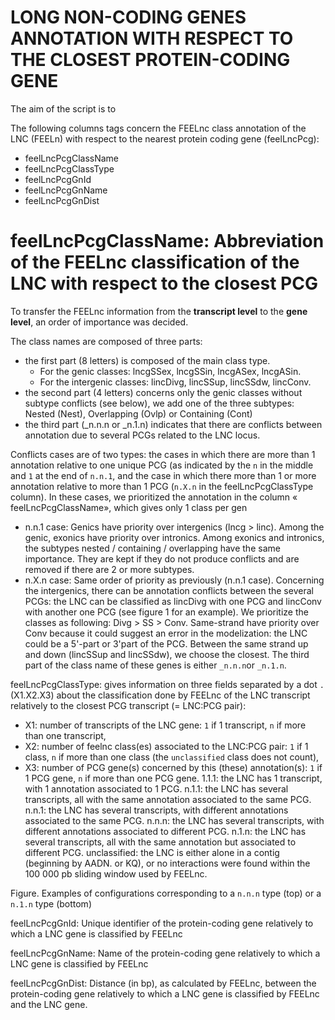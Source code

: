 # LONG NON-CODING GENES ANNOTATION WITH RESPECT TO THE CLOSEST PROTEIN-CODING GENE

The aim of the script is to


The following columns tags concern the FEELnc class annotation of the LNC (FEELn) with respect to the nearest protein coding gene (feelLncPcg):

 - feelLncPcgClassName
 - feelLncPcgClassType
 - feelLncPcgGnId
 - feelLncPcgGnName
 - feelLncPcgGnDist

# feelLncPcgClassName: Abbreviation of the FEELnc classification of the LNC with respect to the closest PCG

To transfer the FEELnc information from the **transcript level** to the **gene level**, an order of importance was decided.

The class names are composed of three parts: 
 - the first part (8 letters) is composed of the main class type. 
   - For the genic classes: lncgSSex, lncgSSin, lncgASex, lncgASin. 
   - For the intergenic classes: lincDivg, lincSSup, lincSSdw, lincConv.
 - the second part (4 letters) concerns only the genic classes without subtype conflicts (see below), we add one of the three subtypes: Nested (Nest), Overlapping (Ovlp) or Containing (Cont) 
 - the third part (_n.n.n or _n.1.n) indicates that there are conflicts between annotation due to several PCGs related to the LNC locus. 

Conflicts cases are of two types: the cases in which there are more than 1 annotation relative to one unique PCG (as indicated by the `n` in the middle and `1` at the end of `n.n.1`, and the case in which there more than 1 or more annotation relative to more than 1 PCG (`n.X.n` in the feelLncPcgClassType column). In these cases, we prioritized the annotation in the column « feelLncPcgClassName», which gives only 1 class per gen
 -  n.n.1 case: Genics have priority over intergenics (lncg > linc).
Among the genic, exonics have priority over intronics. 
Among exonics and intronics, the subtypes nested / containing / overlapping have the same importance. They are kept if they do not produce conflicts and are removed if there are 2 or more subtypes.
 -  n.X.n case: Same order of priority as previously (n.n.1 case). 
Concerning the intergenics, there can be annotation conflicts between the several PCGs: the LNC can be classified as lincDivg with one PCG and lincConv with another one PCG (see figure 1 for an example). We prioritize the classes as following: Divg > SS > Conv. Same-strand have priority over Conv because it could suggest an error in the modelization: the LNC could be a 5'-part or 3'part of the PCG. Between the same strand up and down (lincSSup and lincSSdw), we choose the closest. The third part of the class name of these genes is either `_n.n.n`or `_n.1.n`. 

feelLncPcgClassType: gives information on three fields separated by a dot `.` (X1.X2.X3) about the classification done by FEELnc of the LNC transcript relatively to the closest PCG transcript (= LNC:PCG pair):
 - X1: number of transcripts of the LNC gene: `1` if 1 transcript, `n` if more than one transcript,
 - X2: number of feelnc class(es) associated to the LNC:PCG pair: `1` if 1 class, `n` if more than one class (the `unclassified` class does not count),
 - X3: number of PCG gene(s) concerned by this (these) annotation(s): `1` if 1 PCG gene, `n` if more than one PCG gene.
1.1.1: the LNC has 1 transcript, with 1 annotation associated to 1 PCG.
n.1.1: the LNC has several transcripts, all with the same annotation associated to the same PCG.
n.n.1: the LNC has several transcripts, with different annotations associated to the same PCG.
n.n.n: the LNC has several transcripts, with different annotations associated to different PCG.
n.1.n: the LNC has several transcripts, all with the same annotation but associated to different PCG.
unclassified: the LNC is either alone in a contig (beginning by AADN. or KQ), or no interactions were found within the 100 000 pb sliding window used by FEELnc. 

 
Figure. Examples of configurations corresponding to a `n.n.n` type (top) or a `n.1.n` type (bottom)

feelLncPcgGnId: Unique identifier of the protein-coding gene relatively to which a LNC gene is classified by FEELnc

feelLncPcgGnName: Name of the protein-coding gene relatively to which a LNC gene is classified by FEELnc

feelLncPcgGnDist: Distance (in bp), as calculated by FEELnc, between the protein-coding gene relatively to which a LNC gene is classified by FEELnc and the LNC gene. 

